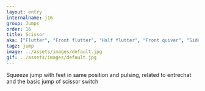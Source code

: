 ```yaml
---
layout: entry
internalname: j16
group: Jumps
order: 16
title: Scissor
aka: ["Flutter", "Front flutter", "Half flutter", "Front quiver", "Side wind (whynd)", "Shiver", "Shimmy"]
tagz: jump
image: ../assets/images/default.jpg
gif: ../assets/images/default.jpg
---
```

Squeeze jump with feet in same position and pulsing, related to entrechat and the basic jump of scissor switch